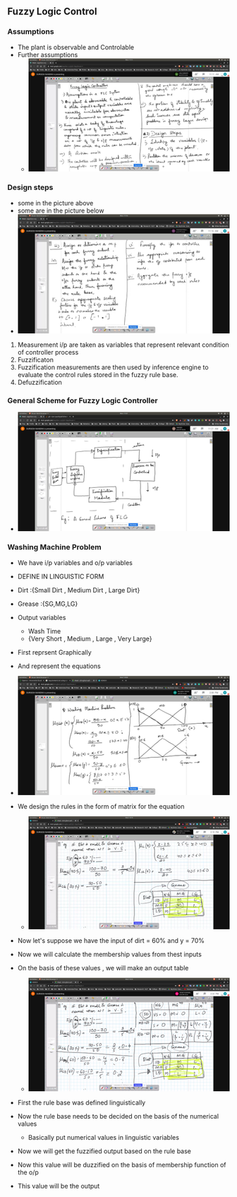 ## Fuzzy Logic Control

### Assumptions
- The plant is observable and Controlable 
- Further assumptions
  - ![ass1](ass1.jpg)

### Design steps
- some in the picture above
- some are in the picture below
- ![ds2](ds2.jpg)


1. Measurement i/p are taken as variables that represent relevant condition of controller process
2. Fuzzificaton
3. Fuzzification measurements are then used by inference engine to evaluate the control rules stored in the fuzzy rule base.
4. Defuzzification

### General Scheme for Fuzzy Logic Controller
- ![scheme](scheme.jpg)

### Washing Machine Problem
- We have i/p variables and o/p variables

- DEFINE IN LINGUISTIC FORM
- Dirt :{Small Dirt , Medium Dirt , Large Dirt}
- Grease :{SG,MG,LG}

- Output variables
   - Wash Time
   - {Very Short , Medium , Large , Very Large}
- First reprsent Graphically
- And represent the equations
- ![eqns](eqns.jpg)
- We design the rules in the form of matrix for the equation
  - ![rules](rules.jpg)
- Now let's suppose we have the input of dirt = 60% and y = 70%
- Now we will calculate the membership values from thest inputs
- On the basis of these values , we will make an output table
  - ![output](output.jpg)
- First the rule base was defined linguistically
- Now the rule base needs to be decided on the basis of the numerical values
  - Basically put numerical values in linguistic variables
- Now we will get the fuzzified output based on the rule base
- Now this value will be duzzified on the basis of membership function of the
o/p
- This value will be the output
